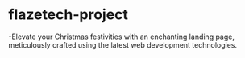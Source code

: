 # flazetech-project
-Elevate your Christmas festivities with an enchanting landing page, meticulously crafted using the latest web development technologies.

